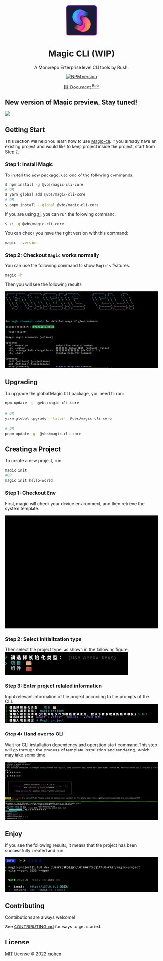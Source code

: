 <p align="center">
<img src="./docs/public/logo.svg" style="width:100px;" />
<h1 align="center">Magic CLI (WIP)</h1>
<p align="center">A Monorepo Enterprise level CLI tools by Rush.</p>
</p>
<p align="center">
<a href="https://www.npmjs.com/package/@vbs/magic-cli-core"><img src="https://img.shields.io/npm/v/@vbs/magic-cli-core?color=c95f8b&amp;label=" alt="NPM version"></a></p>
<p align="center">
<a href="https://magic-cli.netlify.app/">🧑‍💻 Document <sup>Beta</sup></a>
</p>

## New version of Magic preview, Stay tuned!

![](https://jsd.cdn.zzko.cn/gh/yzh990918/static@master/Kapture-2023-03-04-at-14.q6m1ppb4psg.gif)

## Getting Start

This section will help you learn how to use [Magic-cli](https://github.com/vbs-plus/magic-cli). If you already have an existing project and would like to keep project inside the project, start from Step 2.

###  Step 1: Install Magic

To install the new package, use one of the following commands.

``` sh
$ npm install -g @vbs/magic-cli-core
# OR
$ yarn global add @vbs/magic-cli-core
# OR
$ pnpm install --global @vbs/magic-cli-core
```

If you are using [zi](https://www.npmjs.com/package/za-zi), you can run the following command.

```sh
$ zi -g @vbs/magic-cli-core
```

You can check you have the right version with this command:

```sh
magic --version
```

###  Step 2: Checkout `Magic` works normally

You can use the following command to show `Magic's` features.

```sh
magic -h
```
Then you will see the following results:

![](https://raw.githubusercontent.com/imageList/imglist/master/img/20220905094449.png)

## Upgrading

To upgrade the global Magic CLI package, you need to run:

```sh
npm update -g  @vbs/magic-cli-core

# OR
yarn global upgrade --latest  @vbs/magic-cli-core

# OR
pnpm update -g  @vbs/magic-cli-core
```


## Creating a Project

To create a new project, run:
```sh
magic init 
#OR
magic init hello-world
```
### Step 1: Checkout Env

First, magic will check your device environment, and then retrieve the system template.

![](https://raw.githubusercontent.com/imageList/imglist/master/img/Kapture%202022-09-05%20at%2009.54.02.gif)


### Step 2: Select initialization type

Then select the project type, as shown in the following figure.
![](https://raw.githubusercontent.com/imageList/imglist/master/img/20220905095943.png)

### Step 3: Enter project related information

Input relevant information of the project according to the prompts of the CLI.
![](https://raw.githubusercontent.com/imageList/imglist/master/img/20220905100112.png)


### Step 4: Hand over to CLI
Wait for CLI installation dependency and operation start command.This step will go through the process of template installation and rendering, which may take some time.

![](https://raw.githubusercontent.com/imageList/imglist/master/20220907213719.png)

## Enjoy

If you see the following results, it means that the project has been successfully created and run.

![](https://raw.githubusercontent.com/imageList/imglist/master/20220907213827.png)

## Contributing

Contributions are always welcome!

See [CONTRIBUTING.md](https://github.com/vbs-plus/magic-cli/blob/main/CONTRIBUTING.MD) for ways to get started.

## License

[MIT](./LICENCE) License © 2022 [mohen](https://github.com/yzh990918)
